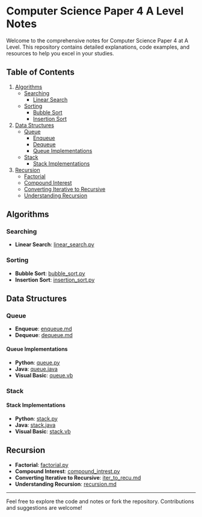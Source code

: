 # Computer Science Paper 4 A Level Notes

Welcome to the comprehensive notes for Computer Science Paper 4 at A Level. This repository contains detailed explanations, code examples, and resources to help you excel in your studies.

## Table of Contents

1. [Algorithms](#algorithms)
   - [Searching](#searching)
     - [Linear Search](algorithms/searching/linear_search.py)
   - [Sorting](#sorting)
     - [Bubble Sort](algorithms/sorting/bubble_sort.py)
     - [Insertion Sort](algorithms/sorting/insertion_sort.py)
2. [Data Structures](#data-structures)
   - [Queue](#queue)
     - [Enqueue](queue/enqueue.md)
     - [Dequeue](queue/dequeue.md)
     - [Queue Implementations](#queue-implementations)
   - [Stack](#stack)
     - [Stack Implementations](#stack-implementations)
3. [Recursion](#recursion)
   - [Factorial](recursion/factorial.py)
   - [Compound Interest](recursion/compound_intrest.py)
   - [Converting Iterative to Recursive](recursion/iter_to_recu.md)
   - [Understanding Recursion](recursion/recursion.md)

## Algorithms

### Searching

- **Linear Search**: [linear_search.py](algorithms/searching/linear_search.py)

### Sorting

- **Bubble Sort**: [bubble_sort.py](algorithms/sorting/bubble_sort.py)
- **Insertion Sort**: [insertion_sort.py](algorithms/sorting/insertion_sort.py)

## Data Structures

### Queue

- **Enqueue**: [enqueue.md](queue/enqueue.md)
- **Dequeue**: [dequeue.md](queue/dequeue.md)

#### Queue Implementations

- **Python**: [queue.py](queue/queue.py)
- **Java**: [queue.java](queue/queue.java)
- **Visual Basic**: [queue.vb](queue/queue.vb)

### Stack

#### Stack Implementations

- **Python**: [stack.py](stack/stack.py)
- **Java**: [stack.java](stack/stack.java)
- **Visual Basic**: [stack.vb](stack/stack.vb)

## Recursion

- **Factorial**: [factorial.py](recursion/factorial.py)
- **Compound Interest**: [compound_intrest.py](recursion/compound_intrest.py)
- **Converting Iterative to Recursive**: [iter_to_recu.md](recursion/iter_to_recu.md)
- **Understanding Recursion**: [recursion.md](recursion/recursion.md)

---

Feel free to explore the code and notes or fork the repository. Contributions and suggestions are welcome!